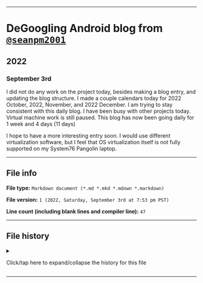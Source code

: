 
***

# DeGoogling Android blog from [`@seanpm2001`](https://github.com/seanpm2001/)

## 2022

### September 3rd

I did not do any work on the project today, besides making a blog entry, and updating the blog structure. I made a couple calendars today for 2022 October, 2022, November, and 2022 December. I am trying to stay consistent with this daily blog. I have been busy with other projects today. Virtual machine work is still paused. This blog has now been going daily for 1 week and 4 days (11 days)

I hope to have a more interesting entry soon. I would use different virtualization software, but I feel that OS virtualization itself is not fully supported on my System76 Pangolin laptop.

***

## File info

**File type:** `Markdown document (*.md *.mkd *.mdown *.markdown)`

**File version:** `1 (2022, Saturday, September 3rd at 7:53 pm PST)`

**Line count (including blank lines and compiler line):** `47`

***

## File history

<details><summary><p>Click/tap here to expand/collapse the history for this file</p></summary>

<details><summary><p><b>Version 1 (2022, Saturday, September 23rd at 7:53 pm PST)</b></p></summary>

> Changes:

- [x] Started the file
- [x] Added the `title` section
- [x] Added a blog entry for 2022 September 3rd
- [x] Added the `file info` section
- [x] Added the `file history` section
- - [x] Added an entry for version 1
- [ ] No other changes in version 1

</details>

</details>

***
